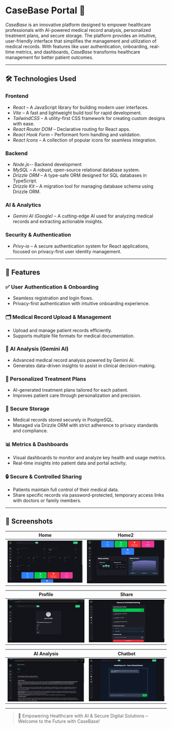 # CaseBase Portal 🏥

*CaseBase* is an innovative platform designed to empower healthcare professionals with AI-powered medical record analysis, personalized treatment plans, and secure storage. The platform provides an intuitive, user-friendly interface that simplifies the management and utilization of medical records. With features like user authentication, onboarding, real-time metrics, and dashboards, *CaseBase* transforms healthcare management for better patient outcomes.

---

## 🛠 Technologies Used

### Frontend
- *React* – A JavaScript library for building modern user interfaces.
- *Vite* – A fast and lightweight build tool for rapid development.
- *TailwindCSS* – A utility-first CSS framework for creating custom designs with ease.
- *React Router DOM* – Declarative routing for React apps.
- *React Hook Form* – Performant form handling and validation.
- *React Icons* – A collection of popular icons for seamless integration.

### Backend
- *Node.js*-- Backend development 
- *MySQL* – A robust, open-source relational database system.
- *Drizzle ORM* – A type-safe ORM designed for SQL databases in TypeScript.
- *Drizzle Kit* – A migration tool for managing database schema using Drizzle ORM.

### AI & Analytics
- *Gemini AI (Google)* – A cutting-edge AI used for analyzing medical records and extracting actionable insights.

### Security & Authentication
- *Privy-io* – A secure authentication system for React applications, focused on privacy-first user identity management.

---

## 🚀 Features

### ✅ User Authentication & Onboarding
- Seamless registration and login flows.
- Privacy-first authentication with intuitive onboarding experience.

### 🗂 Medical Record Upload & Management
- Upload and manage patient records efficiently.
- Supports multiple file formats for medical documentation.

### 🧠 AI Analysis (Gemini AI)
- Advanced medical record analysis powered by Gemini AI.
- Generates data-driven insights to assist in clinical decision-making.

### 🧬 Personalized Treatment Plans
- AI-generated treatment plans tailored for each patient.
- Improves patient care through personalization and precision.

### 🔐 Secure Storage
- Medical records stored securely in PostgreSQL.
- Managed via Drizzle ORM with strict adherence to privacy standards and compliance.

### 📊 Metrics & Dashboards
- Visual dashboards to monitor and analyze key health and usage metrics.
- Real-time insights into patient data and portal activity.

### 🔒 Secure & Controlled Sharing
- Patients maintain full control of their medical data.
- Share specific records via password-protected, temporary access links with doctors or family members.

---

## 📸 Screenshots

| Home | Home2 |
|------|-------|
| ![Home](https://github.com/Jagdish1123/CareBase-Portal/blob/main/src/assets/screenshots/home.png?raw=true) | ![Home2](https://github.com/Jagdish1123/CareBase-Portal/blob/main/src/assets/screenshots/home2.png?raw=true) |

| Profile | Share |
|---------|--------|
| ![Profile](https://github.com/Jagdish1123/CareBase-Portal/blob/main/src/assets/screenshots/profile.png?raw=true) | ![Share](https://github.com/Jagdish1123/CareBase-Portal/blob/main/src/assets/screenshots/share.png?raw=true) |

| AI Analysis | Chatbot |
|-------------|---------|
| ![AI](https://github.com/Jagdish1123/CareBase-Portal/blob/main/src/assets/screenshots/ai.png?raw=true) | ![Chatbot](https://github.com/Jagdish1123/CareBase-Portal/blob/main/src/assets/screenshots/chatbot.png?raw=true) |

---

> 🌟 Empowering Healthcare with AI & Secure Digital Solutions – Welcome to the Future with CaseBase!
